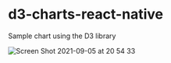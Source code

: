 # d3-charts-react-native

Sample chart using the D3 library

![Screen Shot 2021-09-05 at 20 54 33](https://user-images.githubusercontent.com/1508248/132144836-b983680d-dbd2-471f-9a89-a771c7daf23c.png)

